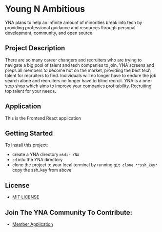 # Young N Ambitious #
YNA plans to help an infinite amount of minorities break into tech by providing professional guidance and resources through personal development, community, and open source. 

## Project Description ##
There are so many career changers and recruiters who are trying to navigate a big pool of talent and tech companies to join. YNA screens and preps all members to become hot on the market, providing the best tech talent for recruiters to find. Individuals will no longer have to endure the job search alone and recruiters no longer have to blind recruit. YNA is a one-stop shop which aims to improve your companies profitability. Recruiting top talent for your needs.

## Application ##
This is the Frontend React application

## Getting Started ##
To install this project: 
* create a YNA directory `mkdir YNA`
* `cd` into the YNA directory 
* clone the project to your local terminal by running `git clone **ssh_key*` copy the ssh_key from above

## License ##
* [MIT LICENSE](https://opensource.org/licenses/MIT)

## Join The YNA Community To Contribute: ##
* [Member Application](https://docs.google.com/forms/d/e/1FAIpQLSfEHpF9H3U9yCzmUPEiac637mECOzXAqrr9AXuxuz48KUd1pQ/viewform)


